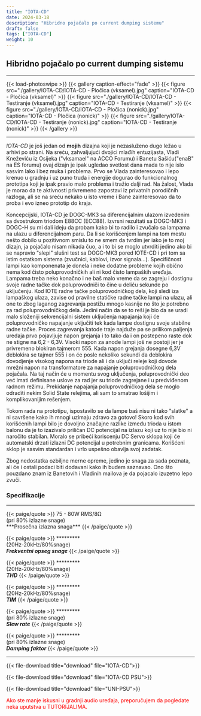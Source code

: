 ```yaml
---
title: "IOTA-CD"
date: 2024-03-18
description: "Hibridno pojačalo po current dumping sistemu"
draft: false
tags: ["IOTA-CD"]
weight: 10
---
```

## Hibridno pojačalo po current dumping sistemu

<hr>
{{< load-photoswipe >}}
{{< gallery caption-effect="fade" >}}
  {{< figure src="./gallery/IOTA-CD/IOTA-CD - Pločica (vksamel).jpg" caption="IOTA-CD - Pločica (vksamel)" >}}
  {{< figure src="./gallery/IOTA-CD/IOTA-CD - Testiranje (vksamel).jpg" caption="IOTA-CD - Testiranje (vksamel)" >}}
  {{< figure src="./gallery/IOTA-CD/IOTA-CD - Pločica (nonick).jpg" caption="IOTA-CD - Pločica (nonick)" >}}
  {{< figure src="./gallery/IOTA-CD/IOTA-CD - Testiranje (nonick).jpg" caption="IOTA-CD - Testiranje (nonick)" >}}
{{< /gallery >}}
<hr>

*IOTA-CD* je još jedan od **mojih** dizajna koji je nezasluženo dugo ležao u arhivi po strani. Na sreću, zahvaljujući dvojici mlađih entuzijasta, Vladi Kneževiću iz Osijeka ("vksamael" na ACCO Forumu) i Banetu Sašiću("enaB" na ES forumu) ovaj dizajn je ipak ugledao svetlost dana mada to nije islo sasvim lako i bez muka i problema. Prvo se Vlada zainteresovao i lepo krenuo u gradnju i uz puno truda i energije dogurao do funkcionalnog prototipa koji je ipak pravio malo problema i tražio dalji rad. Na žalost, Vlada je morao da te aktivnosti privremeno zapostavi iz privatnih porodičnih razloga, ali se na sreću nekako u isto vreme i Bane zainteresovao da to proba i evo izneo prototip do kraja.

Koncepcijski, IOTA-CD je DOGC-MK3 sa diferencijalnim ulazom izvedenim sa dvostrukom triodom E88CC (ECC88). Izvrsni rezultati sa DOGC-MK3 i DOGC-H su mi dali ideju da probam kako bi to radilo i zvučalo sa lampama na ulazu u diferencijalnom paru. Da li se korišćenjem lampi na tom mestu nešto dobilo u pozitivnom smislu to ne smem da tvrdim jer iako je to moj dizajn, ja pojačalo nisam nikada čuo, a i to bi se moglo utvrditi jedino ako bi se napravio "slepi" slušni test sa DOGC-MK3 pored IOTE-CD i pri tom sa istim ostatkom sistema (zvučnici, kablovi, izvor signala...). Specifičnost lampi kao komponenata je donela i neke dodatne probleme kojih obično nema kod čisto poluprovodničkih ali ni kod čisto lampaških uređaja. Lampama treba neko konačno i ne baš malo vreme da se zagreju i dostignu svoje radne tačke dok poluprovodniči to čine u deliću sekunde po uključenju. Kod IOTE radne tačke poluprovodničkog dela, koji sledi iza lampaškog ulaza, zavise od pravilne statičke radne tačke lampi na ulazu, ali one to zbog laganog zagrevanja postižu mnogo kasnije no što je potrebno za rad poluprovodničkog dela. Jedini način da se to reši je bio da se uradi malo složeniji sekvencijalni sistem uključenja napajanja koji će poluprovodničko napajanje uključiti tek kada lampe dostignu svoje stabilne radne tačke. Proces zagrevanja katode traje najduže pa se prilikom paljenja uređaja prvo pojavljuje napon grejanja i to tako da i on postepeno raste dok ne stigne na 6,2 - 6,3V. Visoki napon za anode lampi još ne postoji jer je privremeno blokiran tajmerom 555. Kada napon grejanja dosegne 6,3V deblokira se tajmer 555 i on će posle nekoliko sekundi da deblokira dovodjenje visokog napona na triode ali i da uključi releje koji dovode mrežni napon na transformatore za napajanje poluprovodničkog dela pojačala. Na taj način će u momentu svog uključenja, poluprovodnički deo već imati definisane uslove za rad jer su triode zagrejane i u predviđenom radnom režimu. Prekidanje napajanja poluprovodničkog dela se moglo odraditi nekim Solid State relejima, ali sam to smatrao lošijim i komplikovanijim rešenjem.

Tokom rada na prototipu, ispostavilo se da lampe baš nisu ni tako "slatke" a ni savršene kako ih mnogi uzimaju zdravo za gotovo! Skoro kod svih korišćenih lampi bilo je dovoljno značajne razlike između trioda u istom balonu da je to izazivalo priličan DC potencijal na izlazu koji uz to nije bio ni naročito stabilan. Moralo se pribeći koriscenju DC Servo sklopa koji će automatski drzati izlazni DC potencijal u potrebnim granicama. Korišćeni sklop je sasvim standardan i vrlo uspešno obavlja svoj zadatak.

Zbog nedostatka ozbiljne merne opreme, jedino je snaga za sada poznata, ali će i ostali podaci biti dodavani kako ih budem saznavao. Ono što pouzdano znam iz Banetovih i Vladinih mailova je da pojacalo izuzetno lepo zvuči.

### Specifikacije
<hr>
{{< paige/quote >}}
75 - 80W RMS/8Ω<br>(pri 80% izlazne snage)<br>***Prosečna izlazna snaga***
{{< /paige/quote >}}

{{< paige/quote >}}
*********<br>(20Hz-20kHz/80%snage)<br>***Frekventni opseg snage***
{{< /paige/quote >}}

{{< paige/quote >}}
*********<br>(20Hz-20kHz/80%snage)<br>***THD***
{{< /paige/quote >}}

{{< paige/quote >}}
*********<br>(20Hz-20kHz/80%snage)<br>***TIM***
{{< /paige/quote >}}

{{< paige/quote >}}
*********<br>(pri 80% izlazne snage)<br>***Slew rate***
{{< /paige/quote >}}

{{< paige/quote >}}
*********<br>(pri 80% izlazne snage)<br>***Damping faktor***
{{< /paige/quote >}}
<hr>

{{< file-download title="download" file="IOTA-CD">}}

{{< file-download title="download" file="IOTA-CD PSU">}}

{{< file-download title="download" file="UNI-PSU">}}

<p style="color: red;" class="text-center">Ako ste manje iskusni u gradnji audio uređaja, preporučujem da pogledate neka uputstva u TUTORIJALIMA.</p>

